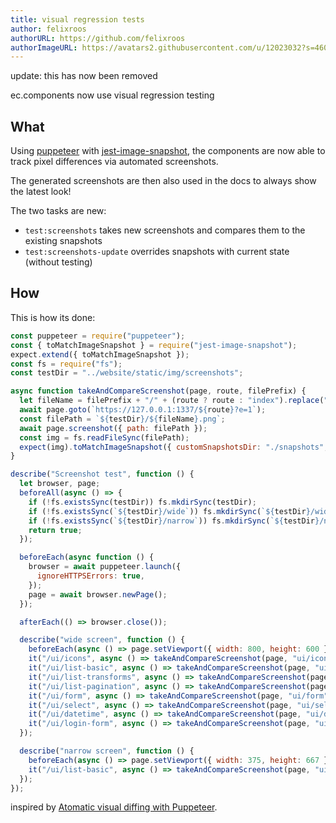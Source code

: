 ```yaml
---
title: visual regression tests
author: felixroos
authorURL: https://github.com/felixroos
authorImageURL: https://avatars2.githubusercontent.com/u/12023032?s=460&v=4
---
```


update: this has now been removed

ec.components now use visual regression testing

## What

Using [puppeteer](https://pptr.dev/) with [jest-image-snapshot](https://www.npmjs.com/package/jest-image-snapshot), the components are now able to track pixel differences via automated screenshots.

The generated screenshots are then also used in the docs to always show the latest look!

The two tasks are new:

- `test:screenshots` takes new screenshots and compares them to the existing snapshots
- `test:screenshots-update` overrides snapshots with current state (without testing)

<!--truncate-->

## How

This is how its done:

```js
const puppeteer = require("puppeteer");
const { toMatchImageSnapshot } = require("jest-image-snapshot");
expect.extend({ toMatchImageSnapshot });
const fs = require("fs");
const testDir = "../website/static/img/screenshots";

async function takeAndCompareScreenshot(page, route, filePrefix) {
  let fileName = filePrefix + "/" + (route ? route : "index").replace("/", "--");
  await page.goto(`https://127.0.0.1:1337/${route}?e=1`);
  const filePath = `${testDir}/${fileName}.png`;
  await page.screenshot({ path: filePath });
  const img = fs.readFileSync(filePath);
  expect(img).toMatchImageSnapshot({ customSnapshotsDir: "./snapshots", customDiffDir: "./diffs" });
}

describe("Screenshot test", function () {
  let browser, page;
  beforeAll(async () => {
    if (!fs.existsSync(testDir)) fs.mkdirSync(testDir);
    if (!fs.existsSync(`${testDir}/wide`)) fs.mkdirSync(`${testDir}/wide`);
    if (!fs.existsSync(`${testDir}/narrow`)) fs.mkdirSync(`${testDir}/narrow`);
    return true;
  });

  beforeEach(async function () {
    browser = await puppeteer.launch({
      ignoreHTTPSErrors: true,
    });
    page = await browser.newPage();
  });

  afterEach(() => browser.close());

  describe("wide screen", function () {
    beforeEach(async () => page.setViewport({ width: 800, height: 600 }));
    it("/ui/icons", async () => takeAndCompareScreenshot(page, "ui/icons", "wide"));
    it("/ui/list-basic", async () => takeAndCompareScreenshot(page, "ui/list-basic", "wide"));
    it("/ui/list-transforms", async () => takeAndCompareScreenshot(page, "ui/list-transforms", "wide"));
    it("/ui/list-pagination", async () => takeAndCompareScreenshot(page, "ui/list-pagination", "wide"));
    it("/ui/form", async () => takeAndCompareScreenshot(page, "ui/form", "wide"));
    it("/ui/select", async () => takeAndCompareScreenshot(page, "ui/select", "wide"));
    it("/ui/datetime", async () => takeAndCompareScreenshot(page, "ui/datetime", "wide"));
    it("/ui/login-form", async () => takeAndCompareScreenshot(page, "ui/login-form", "wide"));
  });

  describe("narrow screen", function () {
    beforeEach(async () => page.setViewport({ width: 375, height: 667 }));
    it("/ui/list-basic", async () => takeAndCompareScreenshot(page, "ui/list-basic", "narrow"));
  });
});
```

inspired by [Atomatic visual diffing with Puppeteer](https://meowni.ca/posts/2017-puppeteer-tests/).

